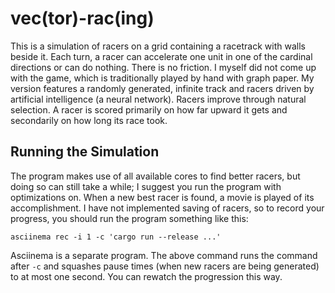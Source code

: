 # vec(tor)-rac(ing)

This is a simulation of racers on a grid containing a racetrack with walls
beside it. Each turn, a racer can accelerate one unit in one of the cardinal
directions or can do nothing. There is no friction. I myself did not come up
with the game, which is traditionally played by hand with graph paper. My
version features a randomly generated, infinite track and racers driven by
artificial intelligence (a neural network). Racers improve through natural
selection. A racer is scored primarily on how far upward it gets and secondarily
on how long its race took.

## Running the Simulation

The program makes use of all available cores to find better racers, but doing so
can still take a while; I suggest you run the program with optimizations on.
When a new best racer is found, a movie is played of its accomplishment. I have
not implemented saving of racers, so to record your progress, you should run the
program something like this:

```
asciinema rec -i 1 -c 'cargo run --release ...'
```

Asciinema is a separate program. The above command runs the command after `-c`
and squashes pause times (when new racers are being generated) to at most one
second. You can rewatch the progression this way.
